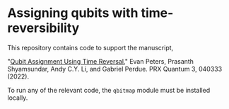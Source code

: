 # Assigning qubits with time-reversibility

This repository contains code to support the manuscript,

"[Qubit Assignment Using Time Reversal.](https://journals.aps.org/prxquantum/abstract/10.1103/PRXQuantum.3.040333)" Evan Peters, Prasanth Shyamsundar, Andy C.Y. Li, and Gabriel Perdue. PRX Quantum 3, 040333 (2022).

To run any of the relevant code, the `qbitmap` module must be installed locally.